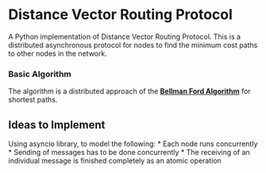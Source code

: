 # Distance Vector Routing Protocol

A Python implementation of Distance Vector Routing Protocol.
This is a distributed asynchronous protocol for nodes to find the minimum
cost paths to other nodes in the network.

### Basic Algorithm

The algorithm is a distributed approach of the [**Bellman Ford Algorithm**](https://en.wikipedia.org/wiki/Bellman%E2%80%93Ford_algorithm) for shortest paths.

## Ideas to Implement

Using asyncio library, to model the following:
	* Each node runs concurrently
	* Sending of messages has to be done concurrently
	* The receiving of an individual message is finished completely as an atomic operation